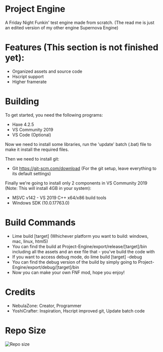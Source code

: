 # Project Engine
A Friday Night Funkin' test engine made from scratch. (The read me is just an edited version of my other engine Supernova Engine)

# Features (This section is not finished yet):
- Organized assets and source code
- Hscript support
- Higher framerate

# Building
To get started, you need the following programs:
- Haxe 4.2.5
- VS Community 2019
- VS Code (Optional)

Now we need to install some libraries, run the 'update' batch (.bat) file to make it install the required files.

Then we need to install git:
- Git https://git-scm.com/download (For the git setup, leave everything to its default settings)

Finally we're going to install only 2 components in VS Community 2019 (Note: This will install 4GB in your system):
- MSVC v142 - VS 2019 C++ x64/x86 build tools
- Windows SDK (10.0.17763.0)

# Build Commands
- Lime build [target] (Whichever platform you want to build: windows, mac, linux, html5)
- You can find the build at Project-Engine/export/release/[target]/bin including all the assets and an exe file that -  you've build the code with
- If you want to access debug mode, do lime build [target] -debug
- You can find the debug version of the build by simply going to Project-Engine/export/debug/[target]/bin
- Now you can make your own FNF mod, hope you enjoy!

# Credits
- NebulaZone: Creator, Programmer
- YoshiCrafter: Inspiration, Hscript improved git, Update batch code

# Repo Size
![Repo size](https://img.shields.io/github/repo-size/nebulazone1/Project-Engine)